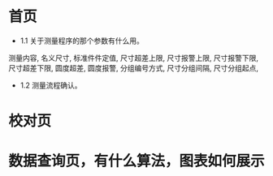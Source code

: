

# 首页
- 1.1 关于测量程序的那个参数有什么用。

测量内容,
名义尺寸,
标准件件定值,
尺寸超差上限,
尺寸报警上限,
尺寸报警下限,
尺寸超差下限,
圆度超差,
圆度报警,
分组编号方式,
尺寸分组间隔,
尺寸分组起点,

- 1.2 测量流程确认。


# 校对页

# 数据查询页，有什么算法，图表如何展示


